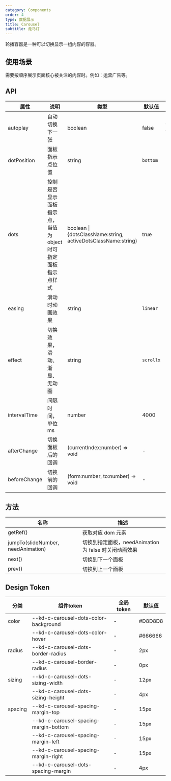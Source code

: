 ```yaml
---
category: Components
order: 4
type: 数据展示
title: Carousel
subtitle: 走马灯
---
```


轮播容器是一种可以切换显示一组内容的容器。

## 使用场景

需要按顺序展示页面核心被关注的内容时。例如：运营广告等。

## API

| 属性 | 说明 | 类型 | 默认值 | 可选值 | 版本 |
| --- | --- | --- | --- | --- | --- |
| autoplay | 自动切换下一张 | boolean | false | true \| false | 1.0.0 |
| dotPosition | 面板指示点位置 | string | `bottom` | `top` \| `right` \| `bottom` \| `right` | 1.0.0 |
| dots | 控制是否显示面板指示点，当值为 object 时可指定面板指示点样式 | boolean \| {dotsClassName:string, activeDotsClassName:string} | true | - | 1.0.0 |
| easing | 滑动时动画效果 | string | `linear` | - | 1.0.0 |
| effect | 切换效果，滑动、渐显、无动画 | string | `scrollx` | `scrollx` \| `fade` \| `none` | 1.0.0 |
| intervalTime | 间隔时间， 单位 ms | number | 4000 | - | 1.0.0 |
| afterChange | 切换面板后的回调 | (currentIndex:number) => void | - | - | 1.0.0 |
| beforeChange | 切换前的回调 | (form:number, to:number) => void | - | - | 1.0.0 |

## 方法

| 名称                               | 描述                                                  |
| ---------------------------------- | ----------------------------------------------------- |
| getRef()                           | 获取对应 dom 元素                                     |
| jumpTo(slideNumber, needAnimation) | 切换到指定面板，needAnimation 为 false 时关闭动画效果 |
| next()                             | 切换到下一个面板                                      |
| prev()                             | 切换到上一个面板                                      |

## Design Token

| 分类 | 组件token | 全局token | 默认值 |
| --- | --- | --- | --- |
| color | --kd-c-carousel-dots-color-background | - | #D8D8D8 |
|  | --kd-c-carousel-dots-color-hover | - | #666666 |
| radius | --kd-c-carousel-dots-border-radius | - | 2px |
|  | --kd-c-carousel-border-radius | - | 0px |
| sizing | --kd-c-carousel-dots-sizing-width | - | 12px |
|  | --kd-c-carousel-dots-sizing-height | - | 4px |
| spacing | --kd-c-carousel-spacing-margin-top | - | 15px |
|  | --kd-c-carousel-spacing-margin-bottom | - | 15px |
|  | --kd-c-carousel-spacing-margin-left | - | 15px |
|  | --kd-c-carousel-spacing-margin-right | - | 15px |
|  | --kd-c-carousel-dots-spacing-margin | - | 4px |
